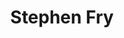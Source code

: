---
title: Stephen Fry
author_slug: stephen_fry
wikipedia_url: https://en.wikipedia.org/wiki/Stephen_Fry
layout: author
---